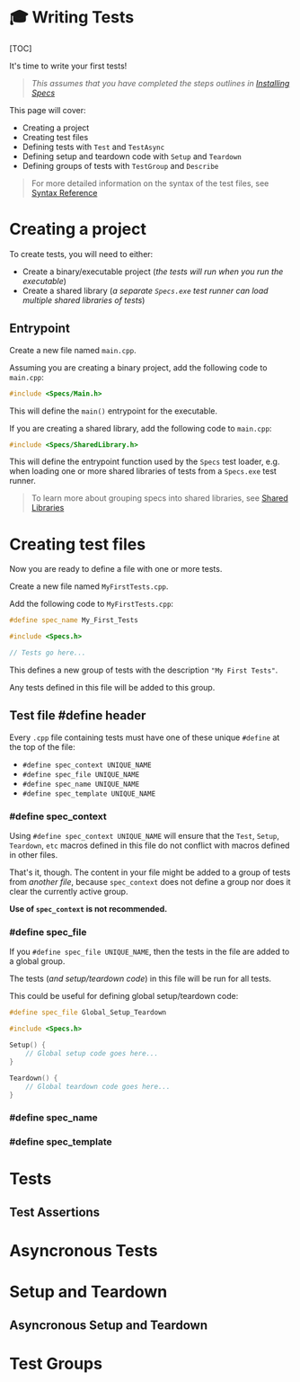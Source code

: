 # 🎓 Writing Tests

[TOC]

It's time to write your first tests!

> _This assumes that you have completed the steps outlines in [Installing Specs](Installing.md)_

This page will cover:

- Creating a project
- Creating test files
- Defining tests with `Test` and `TestAsync`
- Defining setup and teardown code with `Setup` and `Teardown`
- Defining groups of tests with `TestGroup` and `Describe`

> For more detailed information on the syntax of the test files, see [Syntax Reference](SyntaxReference.md)

# Creating a project

To create tests, you will need to either:
- Create a binary/executable project (_the tests will run when you run the executable_)
- Create a shared library (_a separate `Specs.exe` test runner can load multiple shared libraries of tests_)

## Entrypoint

Create a new file named `main.cpp`.

Assuming you are creating a binary project, add the following code to `main.cpp`:

```cpp
#include <Specs/Main.h>
```

This will define the `main()` entrypoint for the executable.

If you are creating a shared library, add the following code to `main.cpp`:

```cpp
#include <Specs/SharedLibrary.h>
```

This will define the entrypoint function used by the `Specs` test loader, e.g. when loading one or more shared libraries of tests from a `Specs.exe` test runner.

> To learn more about grouping specs into shared libraries, see [Shared Libraries](SharedLibraries.md)

# Creating test files

Now you are ready to define a file with one or more tests.

Create a new file named `MyFirstTests.cpp`.

Add the following code to `MyFirstTests.cpp`:

```cpp
#define spec_name My_First_Tests

#include <Specs.h>

// Tests go here...
```

This defines a new group of tests with the description `"My First Tests"`.

Any tests defined in this file will be added to this group.

## Test file #define header

Every `.cpp` file containing tests must have one of these unique `#define` at the top of the file:

- `#define spec_context UNIQUE_NAME`
- `#define spec_file UNIQUE_NAME`
- `#define spec_name UNIQUE_NAME`
- `#define spec_template UNIQUE_NAME`

### #define spec_context

Using `#define spec_context UNIQUE_NAME` will ensure that the `Test`, `Setup`, `Teardown`, `etc` macros defined in this file do not conflict with macros defined in other files.

That's it, though. The content in your file might be added to a group of tests from _another file_, because `spec_context` does not define a group nor does it clear the currently active group.

**Use of `spec_context` is not recommended.**

### #define spec_file

If you `#define spec_file UNIQUE_NAME`, then the tests in the file are added to a global group.

The tests (_and setup/teardown code_) in this file will be run for all tests.

This could be useful for defining global setup/teardown code:

```cpp
#define spec_file Global_Setup_Teardown

#include <Specs.h>

Setup() {
    // Global setup code goes here...
}

Teardown() {
    // Global teardown code goes here...
}
```

### #define spec_name

### #define spec_template

# Tests

## Test Assertions

# Asyncronous Tests

# Setup and Teardown

## Asyncronous Setup and Teardown

# Test Groups
